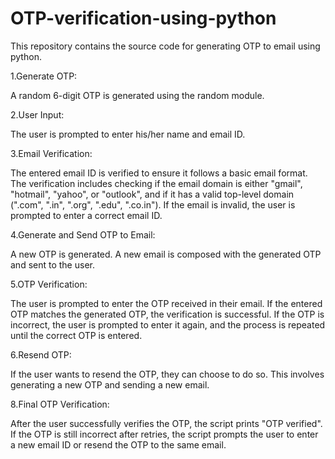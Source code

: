 # OTP-verification-using-python
This repository contains the source code for generating OTP to email using python.


1.Generate OTP:

A random 6-digit OTP is generated using the random module.

2.User Input:

The user is prompted to enter his/her name and email ID.

3.Email Verification:

The entered email ID is verified to ensure it follows a basic email format.
The verification includes checking if the email domain is either "gmail", "hotmail", "yahoo", or "outlook", and if it has a valid top-level domain (".com", ".in", ".org", ".edu", ".co.in").
If the email is invalid, the user is prompted to enter a correct email ID.

4.Generate and Send OTP to Email:

A new OTP is generated.
A new email is composed with the generated OTP and sent to the user.

5.OTP Verification:

The user is prompted to enter the OTP received in their email.
If the entered OTP matches the generated OTP, the verification is successful.
If the OTP is incorrect, the user is prompted to enter it again, and the process is repeated until the correct OTP is entered.

6.Resend OTP:

If the user wants to resend the OTP, they can choose to do so. This involves generating a new OTP and sending a new email.

8.Final OTP Verification:

After the user successfully verifies the OTP, the script prints "OTP verified".
If the OTP is still incorrect after retries, the script prompts the user to enter a new email ID or resend the OTP to the same email.
